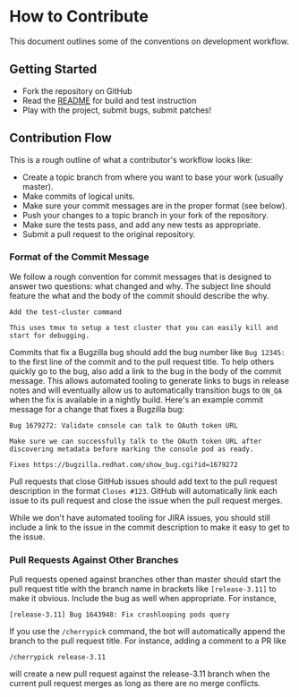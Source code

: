 # How to Contribute

This document outlines some of the conventions on development workflow.

## Getting Started

- Fork the repository on GitHub
- Read the [README](README.md) for build and test instruction
- Play with the project, submit bugs, submit patches!

## Contribution Flow

This is a rough outline of what a contributor's workflow looks like:

- Create a topic branch from where you want to base your work (usually master).
- Make commits of logical units.
- Make sure your commit messages are in the proper format (see below).
- Push your changes to a topic branch in your fork of the repository.
- Make sure the tests pass, and add any new tests as appropriate.
- Submit a pull request to the original repository.


### Format of the Commit Message

We follow a rough convention for commit messages that is designed to answer two
questions: what changed and why. The subject line should feature the what and
the body of the commit should describe the why.

```
Add the test-cluster command

This uses tmux to setup a test cluster that you can easily kill and
start for debugging.
```

Commits that fix a Bugzilla bug should add the bug number like `Bug 12345: ` to
the first line of the commit and to the pull request title. To help others
quickly go to the bug, also add a link to the bug in the body of the commit
message. This allows automated tooling to generate links to bugs in release
notes and will eventually allow us to automatically transition bugs to `ON_QA`
when the fix is available in a nightly build. Here's an example commit message
for a change that fixes a Bugzilla bug:

```
Bug 1679272: Validate console can talk to OAuth token URL

Make sure we can successfully talk to the OAuth token URL after
discovering metadata before marking the console pod as ready.

Fixes https://bugzilla.redhat.com/show_bug.cgi?id=1679272
```

Pull requests that close GitHub issues should add text to the pull request
description in the format `Closes #123`. GitHub will automatically link each
issue to its pull request and close the issue when the pull request merges.

While we don't have automated tooling for JIRA issues, you should still include
a link to the issue in the commit description to make it easy to get to the issue.

### Pull Requests Against Other Branches

Pull requests opened against branches other than master should start the pull
request title with the branch name in brackets like `[release-3.11]` to make it
obvious. Include the bug as well when appropriate. For instance,

```
[release-3.11] Bug 1643948: Fix crashlooping pods query
```

If you use the `/cherrypick` command, the bot will automatically append the
branch to the pull request title. For instance, adding a comment to a PR like

```
/cherrypick release-3.11
```

will create a new pull request against the release-3.11 branch when the current
pull request merges as long as there are no merge conflicts.
